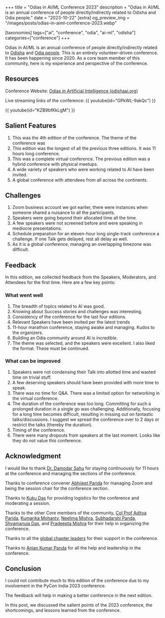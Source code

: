 +++
title = "Odias in AI/ML Conference 2023"
description = "Odias in AI/ML is an annual conference of people directly/indirectly related to Odisha and Odia people."
date = "2023-10-22"
[extra]
og_preview_img = "/images/posts/odias-in-aiml-conference-2023.webp"

[taxonomies]
tags=["ai", "conference", "odia", "ai-ml", "odisha"]
categories=["conference"]
+++

Odias in AI/ML is an annual conference of people directly/indirectly related to [Odisha](https://en.wikipedia.org/wiki/Odisha) and [Odia people](https://en.wikipedia.org/wiki/Odia_people). This is an entirely volunteer-driven conference. It has been happening since 2020. As a core team member of this community, here is my experience and perspective of the conference.

## Resources

Conference Website: [Odias in Artificial Intelligence (](https://www.odishaai.org/conference2023)[odishaai.org](https://odishaai.org)[)](https://www.odishaai.org/conference2023)

Live streaming links of the conference:
{{ youtube(id="GPkWL-9akQc") }}

{{ youtube(id="KZB9bfKkLgM") }}

## Salient Features

1. This was the 4th edition of the conference. The theme of the conference was
2. This edition was the longest of all the previous three editions. It was 11 hours long conference.
3. This was a complete virtual conference. The previous edition was a hybrid conference with physical meetups.
4. A wide variety of speakers who were working related to AI have been invited.
5. A global conference with attendees from all across the continents.

## Challenges

1. Zoom business account we got earlier, there were instances when someone shared a nuisance to all the participants.
2. Speakers were going beyond their allocated time all the time.
3. A few speakers were not screened before and were speaking in mediocre presentations.
4. Schedule preparation for an eleven-hour long single-track conference a challenge. If one Talk gets delayed, rest all delay as well.
5. As it is a global conference, managing an overlapping timezone was difficult.

## Feedback

In this edition, we collected feedback from the Speakers, Moderators, and Attendees for the first time. Here are a few key points:

### What went well

1. The breadth of topics related to AI was good.
2. Knowing about Success stories and challenges was interesting.
3. Consistency of the conference for the last four editions.
4. Relevant Speakers have been invited per the latest trends
5. 11-hour marathon conference, staying awake and managing. Kudos to the organizers.
6. Building an Odia community around AI is incredible.
7. The theme was selected, and the speakers were excellent. I also liked the format. These must be continued.

### What can be improved

1. Speakers were not condensing their Talk into allotted time and wasted time on trivial stuff.
2. A few deserving speakers should have been provided with more time to speak.
3. There was no time for Q&A. There was a limited option for networking in the virtual conference.
4. The duration of the conference was too long. Committing for such a prolonged duration in a single go was challenging. Additionally, focusing for a long time becomes difficult, resulting in missing out on fantastic talks/discussions. I suggest we spread the conference over to 2 days or restrict the talks (thereby the duration).
5. Timing of the conference.
6. There were many dropouts from speakers at the last moment. Looks like they do not value this conference.

## Acknowledgment

I would like to thank [Dr. Damodar Sahu](https://www.linkedin.com/in/damodarsahu/) for staying continuously for 11 hours at the conference and managing the sections of the conference.

Thanks to conference convener [Abhijeet Parida](https://www.linkedin.com/in/a-parida/) for managing Zoom and being the session chair for the conference section.

Thanks to [Kuku Das](https://www.linkedin.com/in/kuku-das-14a06223/) for providing logistics for the conference and moderating a session.

Thanks to the other Core members of the community, [Col Prof Aditya Parida](https://www.linkedin.com/in/ap1950/), [Kumarika Mohanty](https://www.linkedin.com/in/kumarika-mohanty-09582815/), [Neelima Mishra](https://www.linkedin.com/in/neelimamisra/), [Subhadarshi Panda](https://www.linkedin.com/in/subhadarshi-panda-1ba5091a/), [Shyamanuja Das](https://www.linkedin.com/in/shyamanuja/), and [Pradeepta Mishra](https://www.linkedin.com/in/pradeepta/) for their help in organizing the conference.

Thanks to all the [global chapter leaders](https://www.odishaai.org/#chapter-leaders) for their support in the conference.

Thanks to [Anjan Kumar Panda](https://www.linkedin.com/in/anjankumarpanda/) for all the help and leadership in the conference.

## Conclusion

I could not contribute much to this edition of the conference due to my involvement in the PyCon India 2023 conference.

The feedback will help in making a better conference in the next edition.

In this post, we discussed the salient points of the 2023 conference, the shortcomings, and lessons learned from the conference.
